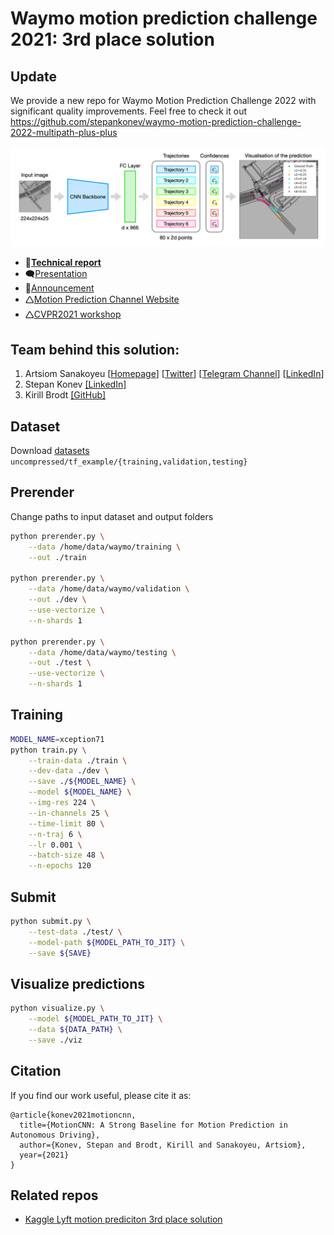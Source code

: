 # Waymo motion prediction challenge 2021: 3rd place solution

## Update
We provide a new repo for Waymo Motion Prediction Challenge 2022 with significant quality improvements. Feel free to check it out https://github.com/stepankonev/waymo-motion-prediction-challenge-2022-multipath-plus-plus

![header](docs/header.png)

- 📜[**Technical report**](./docs/CVPR2021_Waymo_motion_prediction.pdf)   
- 🗨️[Presentation](./docs/waymo_motion_prediction_2021_3rd_place_solution_presentation.pdf)  
- 🎉[Announcement](https://youtu.be/eOL_rCK59ZI?t=6485)    
- 🛆[Motion Prediction Channel Website](https://waymo.com/open/challenges/2021/motion-prediction/)  
- 🛆[CVPR2021 workshop](http://cvpr2021.wad.vision/)  


## Team behind this solution:
1. Artsiom Sanakoyeu [[Homepage](https://gdude.de)] [[Twitter](https://twitter.com/artsiom_s)] [[Telegram Channel](https://t.me/gradientdude)] [[LinkedIn](https://www.linkedin.com/in/sanakoev)]
2. Stepan Konev [[LinkedIn]](https://www.linkedin.com/in/stepan-konev/)
3. Kirill Brodt [[GitHub]](https://github.com/kbrodt)

## Dataset

Download
[datasets](https://console.cloud.google.com/storage/browser/waymo_open_dataset_motion_v_1_0_0)
`uncompressed/tf_example/{training,validation,testing}`

## Prerender

Change paths to input dataset and output folders

```bash
python prerender.py \
    --data /home/data/waymo/training \
    --out ./train
    
python prerender.py \
    --data /home/data/waymo/validation \
    --out ./dev \
    --use-vectorize \
    --n-shards 1
    
python prerender.py \
    --data /home/data/waymo/testing \
    --out ./test \
    --use-vectorize \
    --n-shards 1
```

## Training

```bash
MODEL_NAME=xception71
python train.py \
    --train-data ./train \
    --dev-data ./dev \
    --save ./${MODEL_NAME} \
    --model ${MODEL_NAME} \
    --img-res 224 \
    --in-channels 25 \
    --time-limit 80 \
    --n-traj 6 \
    --lr 0.001 \
    --batch-size 48 \
    --n-epochs 120
```

## Submit

```bash
python submit.py \
    --test-data ./test/ \
    --model-path ${MODEL_PATH_TO_JIT} \
    --save ${SAVE}
```


## Visualize predictions

```bash
python visualize.py \
    --model ${MODEL_PATH_TO_JIT} \
    --data ${DATA_PATH} \
    --save ./viz
```

## Citation
If you find our work useful, please cite it as:
```
@article{konev2021motioncnn,
  title={MotionCNN: A Strong Baseline for Motion Prediction in Autonomous Driving},
  author={Konev, Stepan and Brodt, Kirill and Sanakoyeu, Artsiom},
  year={2021}
}
```

## Related repos

* [Kaggle Lyft motion prediciton 3rd place solution](https://gdude.de/blog/2021-02-05/Kaggle-Lyft-solution)
